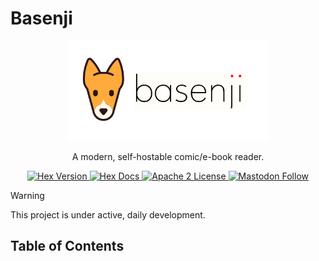 # Basenji
<p align="center">
  <picture>
    <source media="(prefers-color-scheme: dark)" srcset="https://raw.githubusercontent.com/camatcode/basenji/refs/heads/master/assets/basenji-logo-dark.svg">
    <source media="(prefers-color-scheme: light)" srcset="https://raw.githubusercontent.com/camatcode/basenji/refs/heads/master/assets/basenji-logo-light.png">
    <img alt="basenji logo" src="https://raw.githubusercontent.com/camatcode/basenji/refs/heads/master/assets/basenji-logo-light.png" width="320">
  </picture>
</p>

<p align="center">
  A modern, self-hostable comic/e-book reader. 
</p>


<p align="center">
  <a href="https://hex.pm/packages/basenji">
    <img alt="Hex Version" src="https://img.shields.io/hexpm/v/basenji.svg">
  </a>

  <a href="https://hexdocs.pm/basenji">
    <img alt="Hex Docs" src="http://img.shields.io/badge/hex.pm-docs-green.svg?style=flat">
  </a
  -->
  
  <a href="https://opensource.org/licenses/Apache-2.0">
    <img alt="Apache 2 License" src="https://img.shields.io/hexpm/l/oban">
  </a>

<a href="https://mastodon.social/@scrum_log" target="_blank" rel="noopener noreferrer">
    <img alt="Mastodon Follow" src="https://img.shields.io/badge/mastodon-%40scrum__log%40mastodon.social-purple?color=6364ff">
  </a>

</p>


> [!WARNING]  
> This project is under active, daily development.


## Table of Contents



